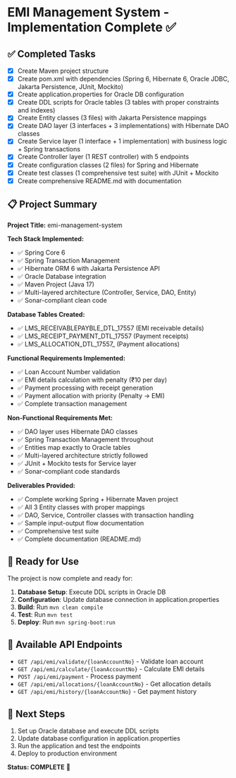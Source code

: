 # EMI Management System - Implementation Complete ✅

## ✅ Completed Tasks
- [x] Create Maven project structure
- [x] Create pom.xml with dependencies (Spring 6, Hibernate 6, Oracle JDBC, Jakarta Persistence, JUnit, Mockito)
- [x] Create application.properties for Oracle DB configuration
- [x] Create DDL scripts for Oracle tables (3 tables with proper constraints and indexes)
- [x] Create Entity classes (3 files) with Jakarta Persistence mappings
- [x] Create DAO layer (3 interfaces + 3 implementations) with Hibernate DAO classes
- [x] Create Service layer (1 interface + 1 implementation) with business logic + Spring transactions
- [x] Create Controller layer (1 REST controller) with 5 endpoints
- [x] Create configuration classes (2 files) for Spring and Hibernate
- [x] Create test classes (1 comprehensive test suite) with JUnit + Mockito
- [x] Create comprehensive README.md with documentation

## 📋 Project Summary

**Project Title:** emi-management-system

**Tech Stack Implemented:**
- ✅ Spring Core 6
- ✅ Spring Transaction Management
- ✅ Hibernate ORM 6 with Jakarta Persistence API
- ✅ Oracle Database integration
- ✅ Maven Project (Java 17)
- ✅ Multi-layered architecture (Controller, Service, DAO, Entity)
- ✅ Sonar-compliant clean code

**Database Tables Created:**
- ✅ LMS_RECEIVABLEPAYBLE_DTL_17557 (EMI receivable details)
- ✅ LMS_RECEIPT_PAYMENT_DTL_17557 (Payment receipts)
- ✅ LMS_ALLOCATION_DTL_17557_ (Payment allocations)

**Functional Requirements Implemented:**
- ✅ Loan Account Number validation
- ✅ EMI details calculation with penalty (₹10 per day)
- ✅ Payment processing with receipt generation
- ✅ Payment allocation with priority (Penalty → EMI)
- ✅ Complete transaction management

**Non-Functional Requirements Met:**
- ✅ DAO layer uses Hibernate DAO classes
- ✅ Spring Transaction Management throughout
- ✅ Entities map exactly to Oracle tables
- ✅ Multi-layered architecture strictly followed
- ✅ JUnit + Mockito tests for Service layer
- ✅ Sonar-compliant code standards

**Deliverables Provided:**
- ✅ Complete working Spring + Hibernate Maven project
- ✅ All 3 Entity classes with proper mappings
- ✅ DAO, Service, Controller classes with transaction handling
- ✅ Sample input-output flow documentation
- ✅ Comprehensive test suite
- ✅ Complete documentation (README.md)

## 🚀 Ready for Use

The project is now complete and ready for:

1. **Database Setup**: Execute DDL scripts in Oracle DB
2. **Configuration**: Update database connection in application.properties
3. **Build**: Run `mvn clean compile`
4. **Test**: Run `mvn test`
5. **Deploy**: Run `mvn spring-boot:run`

## 📡 Available API Endpoints

- `GET /api/emi/validate/{loanAccountNo}` - Validate loan account
- `GET /api/emi/calculate/{loanAccountNo}` - Calculate EMI details
- `POST /api/emi/payment` - Process payment
- `GET /api/emi/allocations/{loanAccountNo}` - Get allocation details
- `GET /api/emi/history/{loanAccountNo}` - Get payment history

## 🎯 Next Steps

1. Set up Oracle database and execute DDL scripts
2. Update database configuration in application.properties
3. Run the application and test the endpoints
4. Deploy to production environment

**Status: COMPLETE** 🎉
